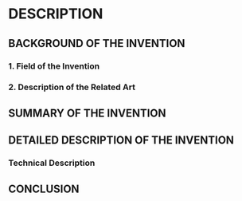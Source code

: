 # DESCRIPTION

## BACKGROUND OF THE INVENTION

### 1. Field of the Invention

### 2. Description of the Related Art

## SUMMARY OF THE INVENTION

## DETAILED DESCRIPTION OF THE INVENTION

### Technical Description

## CONCLUSION

